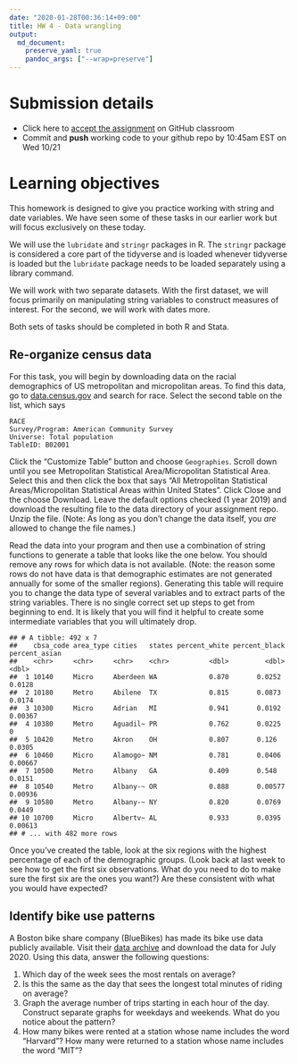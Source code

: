 ```yaml
---
date: "2020-01-28T00:36:14+09:00"
title: HW 4 - Data wrangling
output: 
  md_document:
    preserve_yaml: true
    pandoc_args: ["--wrap=preserve"]
---
```


Submission details
==================

-   Click here to [accept the assignment](https://classroom.github.com/a/1iAQMOnr) on GitHub classroom
-   Commit and **push** working code to your github repo by 10:45am EST on Wed 10/21

Learning objectives
===================

This homework is designed to give you practice working with string and date variables. We have seen some of these tasks in our earlier work but will focus exclusively on these today.

We will use the `lubridate` and `stringr` packages in R. The `stringr` package is considered a core part of the tidyverse and is loaded whenever tidyverse is loaded but the `lubridate` package needs to be loaded separately using a library command.

We will work with two separate datasets. With the first dataset, we will focus primarily on manipulating string variables to construct measures of interest. For the second, we will work with dates more.

Both sets of tasks should be completed in both R and Stata.

Re-organize census data
-----------------------

For this task, you will begin by downloading data on the racial demographics of US metropolitan and micropolitan areas. To find this data, go to [data.census.gov](https://data.census.gov/cedsci/) and search for race. Select the second table on the list, which says

    RACE
    Survey/Program: American Community Survey
    Universe: Total population
    TableID: B02001

Click the “Customize Table” button and choose `Geographies`. Scroll down until you see Metropolitan Statistical Area/Micropolitan Statistical Area. Select this and then click the box that says “All Metropolitan Statistical Areas/Micropolitan Statistical Areas within United States”. Click Close and the choose Download. Leave the default options checked (1 year 2019) and download the resulting file to the data directory of your assignment repo. Unzip the file. (Note: As long as you don’t change the data itself, you *are* allowed to change the file names.)

Read the data into your program and then use a combination of string functions to generate a table that looks like the one below. You should remove any rows for which data is not available. (Note: the reason some rows do not have data is that demographic estimates are not generated annually for some of the smaller regions). Generating this table will require you to change the data type of several variables and to extract parts of the string variables. There is no single correct set up steps to get from beginning to end. It is likely that you will find it helpful to create some intermediate variables that you will ultimately drop.

    ## # A tibble: 492 x 7
    ##    cbsa_code area_type cities   states percent_white percent_black percent_asian
    ##    <chr>     <chr>     <chr>    <chr>          <dbl>         <dbl>         <dbl>
    ##  1 10140     Micro     Aberdeen WA             0.870       0.0252        0.0128 
    ##  2 10180     Metro     Abilene  TX             0.815       0.0873        0.0174 
    ##  3 10300     Micro     Adrian   MI             0.941       0.0192        0.00367
    ##  4 10380     Metro     Aguadil~ PR             0.762       0.0225        0      
    ##  5 10420     Metro     Akron    OH             0.807       0.126         0.0305 
    ##  6 10460     Micro     Alamogo~ NM             0.781       0.0406        0.00667
    ##  7 10500     Metro     Albany   GA             0.409       0.548         0.0151 
    ##  8 10540     Metro     Albany-~ OR             0.888       0.00577       0.00936
    ##  9 10580     Metro     Albany-~ NY             0.820       0.0769        0.0449 
    ## 10 10700     Micro     Albertv~ AL             0.933       0.0395        0.00613
    ## # ... with 482 more rows

Once you’ve created the table, look at the six regions with the highest percentage of each of the demographic groups. (Look back at last week to see how to get the first six observations. What do you need to do to make sure the first six are the ones you want?) Are these consistent with what you would have expected?

Identify bike use patterns
--------------------------

A Boston bike share company (BlueBikes) has made its bike use data publicly available. Visit their [data archive](https://s3.amazonaws.com/hubway-data/index.html) and download the data for July 2020. Using this data, answer the following questions:

1.  Which day of the week sees the most rentals on average?
2.  Is this the same as the day that sees the longest total minutes of riding on average?
3.  Graph the average number of trips starting in each hour of the day. Construct separate graphs for weekdays and weekends. What do you notice about the pattern?
4.  How many bikes were rented at a station whose name includes the word “Harvard”? How many were returned to a station whose name includes the word “MIT”?
